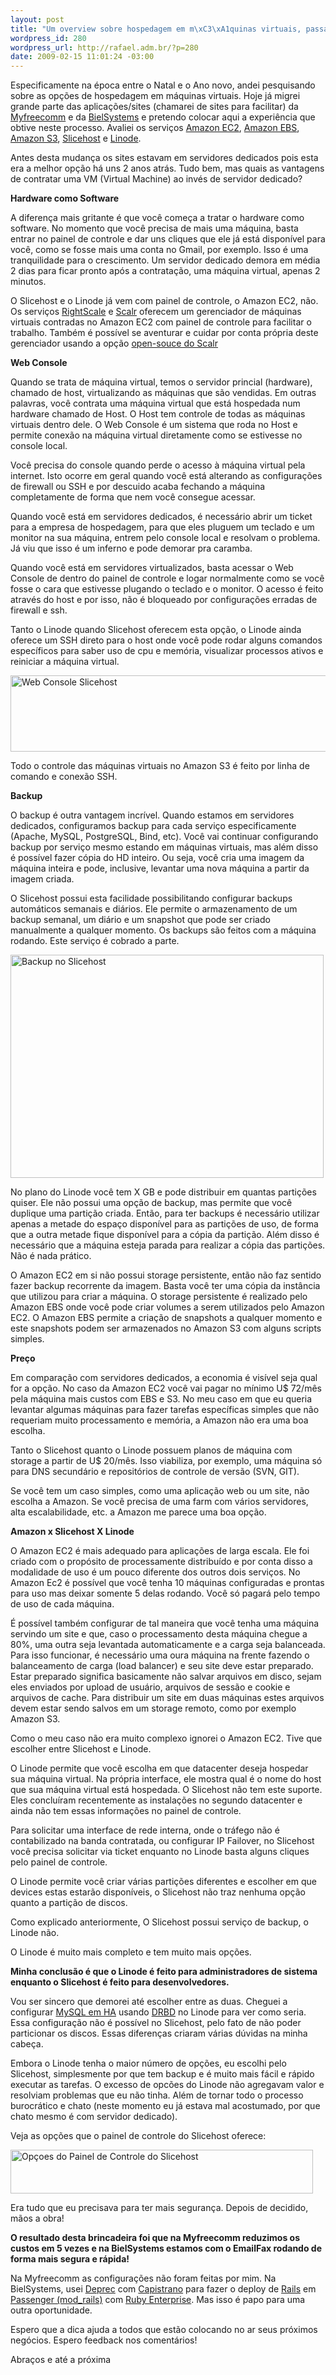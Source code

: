 ```yaml
--- 
layout: post
title: "Um overview sobre hospedagem em m\xC3\xA1quinas virtuais, passando por Amazon, Slicehost e Linode."
wordpress_id: 280
wordpress_url: http://rafael.adm.br/?p=280
date: 2009-02-15 11:01:24 -03:00
---
```

Especificamente na época entre o Natal e o Ano novo, andei pesquisando sobre as opções de hospedagem em máquinas virtuais. Hoje já migrei grande parte das aplicações/sites (chamarei de sites para facilitar) da <a href="http://myfreecomm.com.br">Myfreecomm</a> e da <a href="http://bielsystems.com.br">BielSystems</a> e pretendo colocar aqui a experiência que obtive neste processo. Avaliei os serviços <a href="http://aws.amazon.com/ec2">Amazon EC2</a>, <a href="http://aws.amazon.com/ebs">Amazon EBS</a>, <a href="http://aws.amazon.com/s3">Amazon S3</a>, <a href="http://slicehost.com">Slicehost</a> e <a href="http://linode.com">Linode</a>.

Antes desta mudança os sites estavam em servidores dedicados pois esta era a melhor opção há uns 2 anos atrás. Tudo bem, mas quais as vantagens de contratar uma VM (Virtual Machine) ao invés de servidor dedicado?

<strong>Hardware como Software</strong>

A diferença mais gritante é que você começa a tratar o hardware como software. No momento que você precisa de mais uma máquina, basta entrar no painel de controle e dar uns cliques que ele já está disponível para você, como se fosse mais uma conta no Gmail, por exemplo. Isso é uma tranquilidade para o crescimento. Um servidor dedicado demora em média 2 dias para ficar pronto após a contratação, uma máquina virtual, apenas 2 minutos.

O Slicehost e o Linode já vem com painel de controle, o Amazon EC2, não. Os serviços <a href="http://www.rightscale.com/">RightScale</a> e <a href="https://scalr.net/">Scalr</a> oferecem um gerenciador de máquinas virtuais contradas no Amazon EC2 com painel de controle para facilitar o trabalho. Também é possível se aventurar e cuidar por conta própria deste gerenciador usando a opção <a href="http://code.google.com/p/scalr/">open-souce do Scalr</a>

<strong>Web Console
</strong>

Quando se trata de máquina virtual, temos o servidor princial (hardware), chamado de host, virtualizando as máquinas que são vendidas. Em outras palavras, você contrata uma máquina virtual que está hospedada num hardware chamado de Host. O Host tem controle de todas as máquinas virtuais dentro dele. O Web Console é um sistema que roda no Host e permite conexão na máquina virtual diretamente como se estivesse no console local.

Você precisa do console quando perde o acesso à máquina virtual pela internet. Isto ocorre em geral quando você está alterando as configurações de firewall ou SSH e por descuido acaba fechando a máquina completamente de forma que nem você consegue acessar.

Quando você está em servidores dedicados, é necessário abrir um ticket para a empresa de hospedagem, para que eles pluguem um teclado e um monitor na sua máquina, entrem pelo console local e resolvam o problema. Já viu que isso é um inferno e pode demorar pra caramba.

Quando você está em servidores virtualizados, basta acessar o Web Console de dentro do painel de controle e logar normalmente como se você fosse o cara que estivesse plugando o teclado e o monitor. O acesso é feito através do host e por isso, não é bloqueado por configurações erradas de firewall e ssh.

Tanto o Linode quando Slicehost oferecem esta opção, o Linode ainda oferece um SSH direto para o host onde você pode rodar alguns comandos específicos para saber uso de cpu e memória, visualizar processos ativos e reiniciar a máquina virtual.

<img class="alignnone size-full wp-image-293" title="Web Console Slicehost" src="http://rafael.adm.br/wp-content/uploads/2009/02/picture-4.png" alt="Web Console Slicehost" width="556" height="122" />

Todo o controle das máquinas virtuais no Amazon S3 é feito por linha de comando e conexão SSH.

<strong>Backup</strong>

O backup é outra vantagem incrível. Quando estamos em servidores dedicados, configuramos backup para cada serviço especificamente (Apache, MySQL, PostgreSQL, Bind, etc). Você vai continuar configurando backup por serviço mesmo estando em máquinas virtuais, mas além disso é possível fazer cópia do HD inteiro. Ou seja, você cria uma imagem da máquina inteira e pode, inclusive, levantar uma nova máquina a partir da imagem criada.

O Slicehost possui esta facilidade possibilitando configurar backups automáticos semanais e diários. Ele permite o armazenamento de um backup semanal, um diário e um snapshot que pode ser criado manualmente a qualquer momento. Os backups são feitos com a máquina rodando. Este serviço é cobrado a parte.

<img class="alignnone size-full wp-image-292" title="Backup no Slicehost" src="http://rafael.adm.br/wp-content/uploads/2009/02/picture-3.png" alt="Backup no Slicehost" width="501" height="357" />

No plano do Linode você tem X GB e pode distribuir em quantas partições quiser. Ele não possui uma opção de backup, mas permite que você duplique uma partição criada. Então, para ter backups é necessário utilizar apenas a metade do espaço disponível para as partições de uso, de forma que a outra metade fique disponível para a cópia da partição. Além disso é necessário que a máquina esteja parada para realizar a cópia das partições. Não é nada prático.

O Amazon EC2 em si não possui storage persistente, então não faz sentido fazer backup recorrente da imagem. Basta você ter uma cópia da instância que utilizou para criar a máquina. O storage persistente é realizado pelo Amazon EBS onde você pode criar volumes a serem utilizados pelo Amazon EC2. O Amazon EBS permite a criação de snapshots a qualquer momento e este snapshots podem ser armazenados no Amazon S3 com alguns scripts simples.

<strong>Preço</strong>

Em comparação com servidores dedicados, a economia é visível seja qual for a opção. No caso da Amazon EC2 você vai pagar no mínimo U$ 72/mês pela máquina mais custos com EBS e S3. No meu caso em que eu queria levantar algumas máquinas para fazer tarefas específicas simples que não requeriam muito processamento e memória, a Amazon não era uma boa escolha.

Tanto o Slicehost quanto o Linode possuem planos de máquina com storage a partir de U$ 20/mês. Isso viabiliza, por exemplo, uma máquina só para DNS secundário e repositórios de controle de versão (SVN, GIT).

Se você tem um caso simples, como uma aplicação web ou um site, não escolha a Amazon. Se você precisa de uma farm com vários servidores, alta escalabilidade, etc. a Amazon me parece uma boa opção.

<strong>Amazon x Slicehost X Linode</strong>

O Amazon EC2 é mais adequado para aplicações de larga escala. Ele foi criado com o propósito de processamente distribuído e por conta disso a modalidade de uso é um pouco diferente dos outros dois serviços. No Amazon Ec2 é possível que você tenha 10 máquinas configuradas e prontas para uso mas deixar somente 5 delas rodando. Você só pagará pelo tempo de uso de cada máquina.

É possível também configurar de tal maneira que você tenha uma máquina servindo um site e que, caso o processamento desta máquina chegue a 80%, uma outra seja levantada automaticamente e a carga seja balanceada. Para isso funcionar, é necessário uma oura máquina na frente fazendo o balanceamento de carga (load balancer) e seu site deve estar preparado. Estar preparado significa basicamente não salvar arquivos em disco, sejam eles enviados por upload de usuário, arquivos de sessão e cookie e arquivos de cache. Para distribuir um site em duas máquinas estes arquivos devem estar sendo salvos em um storage remoto, como por exemplo Amazon S3.

Como o meu caso não era muito complexo ignorei o Amazon EC2. Tive que escolher entre Slicehost e Linode.

O Linode permite que você escolha em que datacenter deseja hospedar sua máquina virtual. Na própria interface, ele mostra qual é o nome do host que sua máquina virtual está hospedada. O Slicehost não tem este suporte. Eles concluíram recentemente as instalações no segundo datacenter e ainda não tem essas informações no painel de controle.

Para solicitar uma interface de rede interna, onde o tráfego não é contabilizado na banda contratada, ou configurar IP Failover, no Slicehost você precisa solicitar via ticket enquanto no Linode basta alguns cliques pelo painel de controle.

O Linode permite você criar várias partições diferentes e escolher em que devices estas estarão disponíveis, o Slicehost não traz nenhuma opção quanto a partição de discos.

Como explicado anteriormente, O Slicehost possui serviço de backup, o Linode não.

O Linode é muito mais completo e tem muito mais opções.

<strong>Minha conclusão é que o Linode é feito para administradores de sistema enquanto o Slicehost é feito para desenvolvedores.</strong>

Vou ser sincero que demorei até escolher entre as duas. Cheguei a configurar <a href="http://dev.mysql.com/doc/mysql-ha-scalability/en/index.html">MySQL em HA</a> usando <a href="http://www.mysql.com/products/enterprise/drbd.html">DRBD</a> no Linode para ver como seria. Essa configuração não é possível no Slicehost, pelo fato de não poder particionar os discos. Essas diferenças criaram várias dúvidas na minha cabeça.

Embora o Linode tenha o maior número de opções, eu escolhi pelo Slicehost, simplesmente por que tem backup e é muito mais fácil e rápido executar as tarefas. O excesso de opcões do Linode não agregavam valor e resolviam problemas que eu não tinha. Além de tornar todo o processo burocrático e chato (neste momento eu já estava mal acostumado, por que chato mesmo é com servidor dedicado).

Veja as opções que o painel de controle do Slicehost oferece:

<img class="alignnone size-full wp-image-294" title="Opçoes do Painel de Controle do Slicehost" src="http://rafael.adm.br/wp-content/uploads/2009/02/picture-6.png" alt="Opçoes do Painel de Controle do Slicehost" width="484" height="70" />

Era tudo que eu precisava para ter mais segurança. Depois de decidido, mãos a obra!

<strong>O resultado desta brincadeira foi que na Myfreecomm reduzimos os custos em 5 vezes e na BielSystems estamos com o EmailFax rodando de forma mais segura e rápida!</strong>

Na Myfreecomm as configurações não foram feitas por mim. Na BielSystems, usei <a href="http://www.deprec.org">Deprec</a> com <a href="http://www.capify.org">Capistrano</a> para fazer o deploy de <a href="http://www.rubyonrails.pro.br">Rails</a> em <a href="http://www.modrails.com">Passenger (mod_rails)</a> com <a href="http://www.rubyenterpriseedition.com">Ruby Enterprise</a>. Mas isso é papo para uma outra oportunidade.

Espero que a dica ajuda a todos que estão colocando no ar seus próximos negócios. Espero feedback nos comentários!

Abraços e até a próxima
